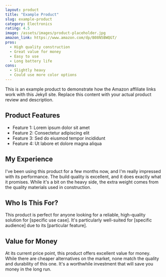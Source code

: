 ```yaml
---
layout: product
title: "Example Product"
slug: example-product
category: Electronics
rating: 4.5
image: /assets/images/product-placeholder.jpg
amazon_link: https://www.amazon.com/dp/B08N5BWQGT/
pros:
  - High quality construction
  - Great value for money
  - Easy to use
  - Long battery life
cons:
  - Slightly heavy
  - Could use more color options
---
```


This is an example product to demonstrate how the Amazon affiliate links work with this Jekyll site. Replace this content with your actual product review and description.

## Product Features

- Feature 1: Lorem ipsum dolor sit amet
- Feature 2: Consectetur adipiscing elit
- Feature 3: Sed do eiusmod tempor incididunt
- Feature 4: Ut labore et dolore magna aliqua

## My Experience

I've been using this product for a few months now, and I'm really impressed with its performance. The build quality is excellent, and it does exactly what it promises. While it's a bit on the heavy side, the extra weight comes from the quality materials used in construction.

## Who Is This For?

This product is perfect for anyone looking for a reliable, high-quality solution for [specific use case]. It's particularly well-suited for [specific audience] due to its [particular feature].

## Value for Money

At its current price point, this product offers excellent value for money. While there are cheaper alternatives on the market, none match the quality and durability of this one. It's a worthwhile investment that will save you money in the long run. 